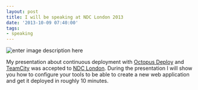 ```yaml
---
layout: post
title: I will be speaking at NDC London 2013
date: '2013-10-09 07:40:00'
tags:
- speaking
---
```


![enter image description here][1]

My presentation about continuous deployment with [Octopus Deploy](http://www.octopusdeploy.com/) and [TeamCity](http://www.jetbrains.com/teamcity/) was accepted to [NDC London](http://ndc-london.com/). During the presentation I will show you how to configure your tools to be able to create a new web application and get it deployed in roughly 10 minutes.


  [1]: https://wcsjxa.blu.livefilestore.com/y2pvp0Fl3YkTdwo4PW1TSiNbaQFlnfz9kr8kkC27utxeonhV-CRjb6K5D0KDYIgFG00b8BvFL8p5Tx4hjmYGBD0iq5lP6Hhq94HDo099N7N1Yc/NDCBanner.jpg?psid=1
